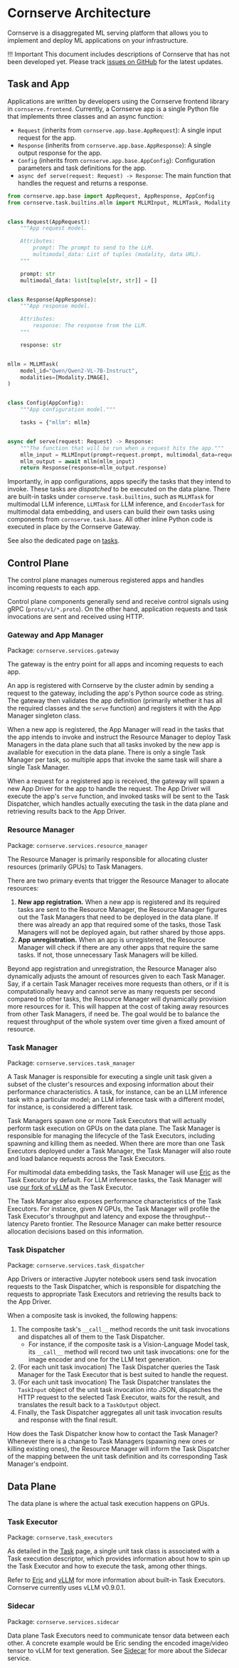 # Cornserve Architecture

Cornserve is a disaggregated ML serving platform that allows you to implement and deploy ML applications on your infrastructure.

!!! Important
    This document includes descriptions of Cornserve that has not been developed yet.
    Please track [issues on GitHub](https://github.com/cornserve-ai/cornserve/issues) for the latest updates.


## Task and App

Applications are written by developers using the Cornserve frontend library in `cornserve.frontend`.
Currently, a Cornserve app is a single Python file that implements three classes and an async function:
- `Request` (inherits from `cornserve.app.base.AppRequest`): A single input request for the app.
- `Response` (inherits from `cornserve.app.base.AppResponse`): A single output response for the app.
- `Config` (inherits from `cornserve.app.base.AppConfig`): Configuration parameters and task definitions for the app.
- `async def serve(request: Request) -> Response`: The main function that handles the request and returns a response.

```python
from cornserve.app.base import AppRequest, AppResponse, AppConfig
from cornserve.task.builtins.mllm import MLLMInput, MLLMTask, Modality


class Request(AppRequest):
    """App request model.

    Attributes:
        prompt: The prompt to send to the LLM.
        multimodal_data: List of tuples (modality, data URL).
    """

    prompt: str
    multimodal_data: list[tuple[str, str]] = []


class Response(AppResponse):
    """App response model.

    Attributes:
        response: The response from the LLM.
    """

    response: str


mllm = MLLMTask(
    model_id="Qwen/Qwen2-VL-7B-Instruct",
    modalities=[Modality.IMAGE],
)


class Config(AppConfig):
    """App configuration model."""

    tasks = {"mllm": mllm}


async def serve(request: Request) -> Response:
    """The function that will be run when a request hits the app."""
    mllm_input = MLLMInput(prompt=request.prompt, multimodal_data=request.multimodal_data)
    mllm_output = await mllm(mllm_input)
    return Response(response=mllm_output.response)
```

Importantly, in app configurations, apps specify the tasks that they intend to invoke.
These tasks are *dispatched* to be executed on the data plane.
There are built-in tasks under `cornserve.task.builtins`, such as `MLLMTask` for multimodal LLM inference, `LLMTask` for LLM inference, and `EncoderTask` for multimodal data embedding, and users can build their own tasks using components from `cornserve.task.base`.
All other inline Python code is executed in place by the Cornserve Gateway.

See also the dedicated page on [tasks](task.md).


## Control Plane

The control plane manages numerous registered apps and handles incoming requests to each app.

Control plane components generally send and receive control signals using gRPC (`proto/v1/*.proto`).
On the other hand, application requests and task invocations are sent and received using HTTP.

### Gateway and App Manager

Package: `cornserve.services.gateway`

The gateway is the entry point for all apps and incoming requests to each app.

An app is registered with Cornserve by the cluster admin by sending a request to the gateway, including the app's Python source code as string.
The gateway then validates the app definition (primarily whether it has all the required classes and the `serve` function) and registers it with the App Manager singleton class.

When a new app is registered, the App Manager will read in the tasks that the app intends to invoke and instruct the Resource Manager to deploy Task Managers in the data plane such that all tasks invoked by the new app is available for execution in the data plane.
There is only a single Task Manager per task, so multiple apps that invoke the same task will share a single Task Manager.

When a request for a registered app is received, the gateway will spawn a new App Driver for the app to handle the request.
The App Driver will execute the app's `serve` function, and invoked tasks will be sent to the Task Dispatcher, which handles actually executing the task in the data plane and retrieving results back to the App Driver.

### Resource Manager

Package: `cornserve.services.resource_manager`

The Resource Manager is primarily responsible for allocating cluster resources (primarily GPUs) to Task Managers.

There are two primary events that trigger the Resource Manager to allocate resources:

1. **New app registration.** When a new app is registered and its required tasks are sent to the Resource Manager, the Resource Manager figures out the Task Managers that need to be deployed in the data plane. If there was already an app that required some of the tasks, those Task Managers will not be deployed again, but rather shared by those apps.
2. **App unregistration.** When an app is unregistered, the Resource Manager will check if there are any other apps that require the same tasks. If not, those unnecessary Task Managers will be killed.

Beyond app registration and unregistration, the Resource Manager also dynamically adjusts the amount of resources given to each Task Manager.
Say, if a certain Task Manager receives more requests than others, or if it is computationally heavy and cannot serve as many requests per second compared to other tasks, the Resource Manager will dynamically provision more resources for it.
This will happen at the cost of taking away resources from other Task Managers, if need be.
The goal would be to balance the request throughput of the whole system over time given a fixed amount of resource.

### Task Manager

Package: `cornserve.services.task_manager`

A Task Manager is responsible for executing a single unit task given a subset of the cluster's resources and exposing information about their performance characteristics.
A task, for instance, can be an LLM inference task with a particular model; an LLM inference task with a different model, for instance, is considered a different task.

Task Managers spawn one or more Task Executors that will actually perform task execution on GPUs on the data plane.
The Task Manager is responsible for managing the lifecycle of the Task Executors, including spawning and killing them as needed.
When there are more than one Task Executors deployed under a Task Manager, the Task Manager will also route and load balance requests across the Task Executors.

For multimodal data embedding tasks, the Task Manager will use [Eric](eric.md) as the Task Executor by default.
For LLM inference tasks, the Task Manager will use [our fork of vLLM](https://github.com/cornserve-ai/vllm) as the Task Executor.

The Task Manager also exposes performance characteristics of the Task Executors.
For instance, given $N$ GPUs, the Task Manager will profile the Task Executor's throughput and latency and expose the throughput--latency Pareto frontier.
The Resource Manager can make better resource allocation decisions based on this information.

### Task Dispatcher

Package: `cornserve.services.task_dispatcher`

App Drivers or interactive Jupyter notebook users send task invocation requests to the Task Dispatcher, which is responsible for dispatching the requests to appropriate Task Executors and retrieving the results back to the App Driver.

When a composite task is invoked, the following happens:
1. The composite task's `__call__` method records the unit task invocations and dispatches all of them to the Task Dispatcher.
    - For instance, if the composite task is a Vision-Language Model task, its `__call__` method will record two unit task invocations: one for the image encoder and one for the LLM text generation.
2. (For each unit task invocation) The Task Dispatcher queries the Task Manager for the Task Executor that is best suited to handle the request.
3. (For each unit task invocation) The Task Dispatcher translates the `TaskInput` object of the unit task invocation into JSON, dispatches the HTTP request to the selected Task Executor, waits for the result, and translates the result back to a `TaskOutput` object.
4. Finally, the Task Dispatcher aggregates all unit task invocation results and response with the final result.

How does the Task Dispatcher know how to contact the Task Manager?
Whenever there is a change to Task Managers (spawning new ones or killing existing ones), the Resource Manager will inform the Task Dispatcher of the mapping between the unit task definition and its corresponding Task Manager's endpoint.


## Data Plane

The data plane is where the actual task execution happens on GPUs.

### Task Executor

Package: `cornserve.task_executors`

As detailed in the [Task](task.md) page, a single unit task class is associated with a Task execution descriptor, which provides information about how to spin up the Task Executor and how to execute the task, among other things.

Refer to [Eric](eric.md) and [vLLM](https://github.com/cornserve-ai/vllm) for more information about built-in Task Executors. Cornserve currently uses vLLM v0.9.0.1.

### Sidecar

Package: `cornserve.services.sidecar`

Data plane Task Executors need to communicate tensor data between each other.
A concrete example would be Eric sending the encoded image/video tensor to vLLM for text generation.
See [Sidecar](sidecar.md) for more about the Sidecar service.
